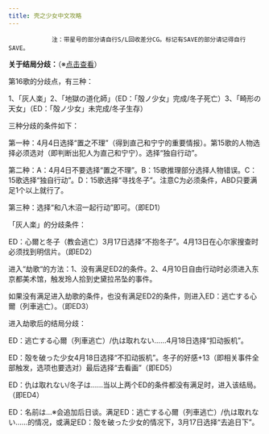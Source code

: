 ```yaml
---
title: 壳之少女中文攻略
---
```


                注：带星号的部分请自行S/L回收差分CG。标记有SAVE的部分请记得自行SAVE。

<strong>关于结局分歧：</strong>（※<a href="javascript:void(0)" id="neta_link">点击查看</a>）

<div id="neta_con">

第16歌的分歧点，有三种：

1、「灰人楽」2、「地獄の道化師」（ED：「殻ノ少女」完成/冬子死亡）3、「畸形の天女」（ED：「殻ノ少女」未完成/冬子生存）

三种分歧的条件如下：

第一种：4月4日选择“置之不理”（得到直己和宁宁的重要情报）。第15歌的人物选择必须选对（即判断出犯人为直己和宁宁）。选择“独自行动”。

第二种：A：4月4日不要选择“置之不理”。B：15歌推理部分选择人物错误。C：15歌选择“独自行动”。D：15歌选择“寻找冬子”。注意C为必须条件，ABD只要满足1个以上就行了。

第三种：选择“和八木沼一起行动”即可。（即ED1）

「灰人楽」的分歧条件：

ED：心爾と冬子（教会逃亡）3月17日选择“不抱冬子”。4月13日在心尔家搜查时必须找到明信片。（即ED2）

进入“劫歌“的方法：1、没有满足ED2的条件。2、4月10日自由行动时必须进入东京都美术馆，触发玲人拾到史黛拉吊坠的事件。

如果没有满足进入劫歌的条件，也没有满足ED2的条件，则进入ED：逃亡する心爾（列車逃亡）。（即ED3）

进入劫歌后的结局分歧：

ED：逃亡する心爾（列車逃亡）/仇は取れない……4月18日选择“扣动扳机”。

ED：殻を破った少女4月18日选择“不扣动扳机”。冬子的好感+13（即相关事件全部触发，选项也要选对）最后选择“去看画”（即ED5）

ED：仇は取れない/冬子は……当以上两个ED的条件都没有满足时，进入该结局。（即ED4）

ED：名前は…※会追加后日谈。满足ED：逃亡する心爾（列車逃亡）/仇は取れない……的情况，或满足ED：殻を破った少女的情况下，3月17日选择“去追日下”。


